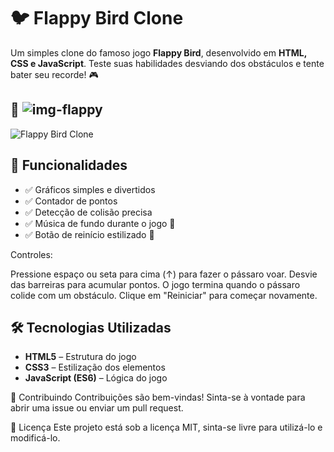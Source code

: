 # 🐦 Flappy Bird Clone

Um simples clone do famoso jogo **Flappy Bird**, desenvolvido em **HTML, CSS e JavaScript**. Teste suas habilidades desviando dos obstáculos e tente bater seu recorde! 🎮

## 📸 ![img-flappy](https://github.com/user-attachments/assets/7b24f94f-9b81-462c-a527-ce77a3f509e2)


![Flappy Bird Clone](https://via.placeholder.com/800x400?text=Captura+de+Tela+do+Jogo)

## 🚀 Funcionalidades

- ✅ Gráficos simples e divertidos
- ✅ Contador de pontos
- ✅ Detecção de colisão precisa
- ✅ Música de fundo durante o jogo 🎵
- ✅ Botão de reinício estilizado 🔄

Controles:

Pressione espaço ou seta para cima (↑) para fazer o pássaro voar.
Desvie das barreiras para acumular pontos.
O jogo termina quando o pássaro colide com um obstáculo.
Clique em "Reiniciar" para começar novamente.


## 🛠️ Tecnologias Utilizadas

- **HTML5** – Estrutura do jogo
- **CSS3** – Estilização dos elementos
- **JavaScript (ES6)** – Lógica do jogo

🏁 Contribuindo
Contribuições são bem-vindas! Sinta-se à vontade para abrir uma issue ou enviar um pull request.

📜 Licença
Este projeto está sob a licença MIT, sinta-se livre para utilizá-lo e modificá-lo.
